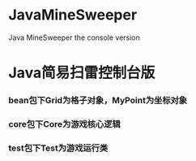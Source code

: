 # JavaMineSweeper
Java MineSweeper the console version
# Java简易扫雷控制台版
  ### bean包下Grid为格子对象，MyPoint为坐标对象
  ### core包下Core为游戏核心逻辑
  ### test包下Test为游戏运行类
